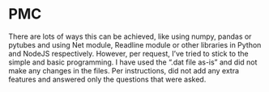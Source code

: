 # PMC
There are lots of ways this can be achieved, like using numpy, pandas or pytubes and using Net module, Readline module or other libraries in Python and NodeJS respectively. However, per request, I’ve tried to stick to the simple and basic programming. I have used the “.dat file as-is” and did not make any changes in the files. Per instructions, did not add any extra features and answered only the questions that were asked.
